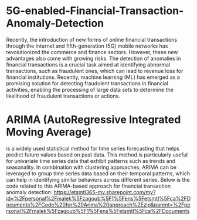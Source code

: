 # 5G-enabled-Financial-Transaction-Anomaly-Detection
Recently, the introduction of new forms of online financial transactions through the Internet and fifth-generation (5G) mobile networks has revolutionized the commerce and finance sectors. However, these new advantages also come with growing risks. The detection of anomalies in financial transactions is a crucial task aimed at identifying abnormal transactions, such as fraudulent ones, which can lead to revenue loss for financial institutions. Recently, machine learning (ML) has emerged as a promising solution for detecting fraudulent transactions in financial activities, enabling the processing of large data sets to determine the likelihood of fraudulent transactions or actions.


# ARIMA (AutoRegressive Integrated Moving Average)
is a widely used statistical method for time series forecasting that helps predict future values based on past data.
This method is particularly useful for univariate time series data that exhibit patterns such as trends and seasonality. In combination with clustering approaches, ARIMA can be leveraged to group time series data based on their temporal patterns, which can help in identifying similar behaviors across different series. Below is the code related to this ARIMA-based approach for financial transaction anomaly detection:
https://etsmtl365-my.sharepoint.com/my?id=%2Fpersonal%2Fmalek%5Fzagoub%5F1%5Fens%5Fetsmtl%5Fca%2FDocuments%2FCode%20for%20Arima%20approach%2Ezip&parent=%2Fpersonal%2Fmalek%5Fzagoub%5F1%5Fens%5Fetsmtl%5Fca%2FDocuments
